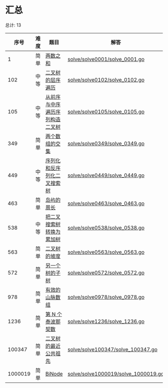 # 汇总

<!--- table -->

总计: 13

| 序号    | 难度 | 题目                                                                                                                          | 解答                                                                          |
| ------- | ---- | ----------------------------------------------------------------------------------------------------------------------------- | ----------------------------------------------------------------------------- |
| 1       | 简单 | [两数之和](https://leetcode-cn.com/problems/two-sum)                                                                          | [solve/solve0001/solve_0001.go](../solve/solve0001/solve_0001.go)             |
| 102     | 中等 | [二叉树的层序遍历](https://leetcode-cn.com/problems/binary-tree-level-order-traversal/)                                       | [solve/solve0102/solve_0102.go](../solve/solve0102/solve_0102.go)             |
| 105     | 中等 | [从前序与中序遍历序列构造二叉树](https://leetcode-cn.com/problems/construct-binary-tree-from-preorder-and-inorder-traversal/) | [solve/solve0105/solve_0105.go](../solve/solve0105/solve_0105.go)             |
| 349     | 简单 | [两个数组的交集](https://leetcode-cn.com/problems/intersection-of-two-arrays/)                                                | [solve/solve0349/solve_0349.go](../solve/solve0349/solve_0349.go)             |
| 449     | 中等 | [序列化和反序列化二叉搜索树](https://leetcode-cn.com/problems/serialize-and-deserialize-bst/)                                 | [solve/solve0449/solve_0449.go](../solve/solve0449/solve_0449.go)             |
| 463     | 简单 | [岛屿的周长](https://leetcode-cn.com/problems/island-perimeter)                                                               | [solve/solve0463/solve_0463.go](../solve/solve0463/solve_0463.go)             |
| 538     | 中等 | [把二叉搜索树转换为累加树](https://leetcode-cn.com/problems/convert-bst-to-greater-tree)                                      | [solve/solve0538/solve_0538.go](../solve/solve0538/solve_0538.go)             |
| 563     | 简单 | [二叉树的坡度](https://leetcode-cn.com/problems/binary-tree-tilt)                                                             | [solve/solve0563/solve_0563.go](../solve/solve0563/solve_0563.go)             |
| 572     | 简单 | [另一个树的子树](https://leetcode-cn.com/problems/subtree-of-another-tree)                                                    | [solve/solve0572/solve_0572.go](../solve/solve0572/solve_0572.go)             |
| 978     | 简单 | [有效的山脉数组](https://leetcode-cn.com/problems/valid-mountain-array/)                                                      | [solve/solve0978/solve_0978.go](../solve/solve0978/solve_0978.go)             |
| 1236    | 简单 | [第 N 个泰波那契数](https://leetcode-cn.com/problems/n-th-tribonacci-number/)                                                 | [solve/solve1236/solve_1236.go](../solve/solve1236/solve_1236.go)             |
| 100347  | 简单 | [二叉树的最近公共祖先](https://leetcode-cn.com/problems/er-cha-shu-de-zui-jin-gong-gong-zu-xian-lcof/)                        | [solve/solve100347/solve_100347.go](../solve/solve100347/solve_100347.go)     |
| 1000019 | 简单 | [BiNode](https://leetcode-cn.com/problems/binode-lcci/)                                                                       | [solve/solve1000019/solve_1000019.go](../solve/solve1000019/solve_1000019.go) |

